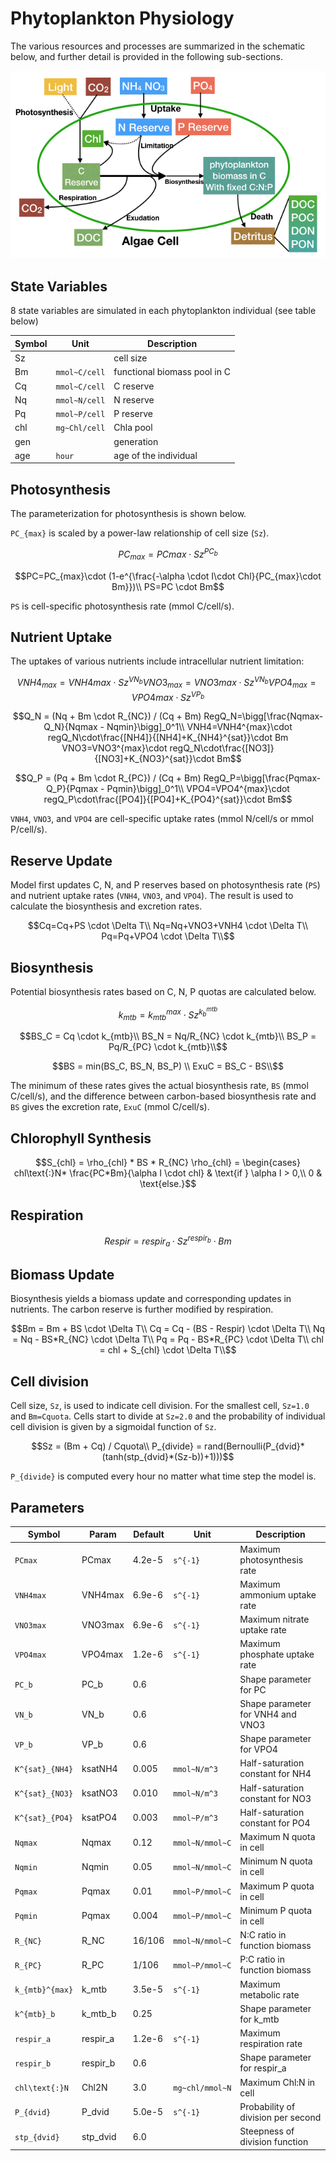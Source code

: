 # Phytoplankton Physiology

The various resources and processes are summarized in the schematic below, and further detail is provided in the following sub-sections.

![skematic](PI_Quota.jpeg)

## State Variables

8 state variables are simulated in each phytoplankton individual (see table below)

|Symbol | Unit            | Description                       |
|-------|-----------------|-----------------------------------|
| Sz    |                 | cell size                         |
| Bm    | ``mmol~C/cell`` | functional biomass pool in C      |
| Cq    | ``mmol~C/cell`` | C reserve                         |
| Nq    | ``mmol~N/cell`` | N reserve                         |
| Pq    | ``mmol~P/cell`` | P reserve                         |
| chl   | ``mg~Chl/cell`` | Chla pool                         |
| gen   |                 | generation                        |
| age   |  ``hour``       | age of the individual             |

## Photosynthesis

The parameterization for photosynthesis is shown below.

``PC_{max}`` is scaled by a power-law relationship of cell size (``Sz``).

```math
PC_{max}= PCmax \cdot Sz^{PC_b}
```

```math
PC=PC_{max}\cdot (1-e^{\frac{-\alpha \cdot I\cdot Chl}{PC_{max}\cdot Bm}})\\
PS=PC \cdot Bm
```

``PS`` is cell-specific photosynthesis rate (mmol C/cell/s).


## Nutrient Uptake

The uptakes of various nutrients include intracellular nutrient limitation:

```math
VNH4_{max}= VNH4max \cdot Sz^{VN_b}
VNO3_{max}= VNO3max \cdot Sz^{VN_b}
VPO4_{max}= VPO4max \cdot Sz^{VP_b}
```

```math
Q_N = (Nq + Bm \cdot R_{NC}) / (Cq + Bm)
RegQ_N=\bigg[\frac{Nqmax-Q_N}{Nqmax - Nqmin}\bigg]_0^1\\
VNH4=VNH4^{max}\cdot regQ_N\cdot\frac{[NH4]}{[NH4]+K_{NH4}^{sat}}\cdot Bm
VNO3=VNO3^{max}\cdot regQ_N\cdot\frac{[NO3]}{[NO3]+K_{NO3}^{sat}}\cdot Bm
```

```math
Q_P = (Pq + Bm \cdot R_{PC}) / (Cq + Bm)
RegQ_P=\bigg[\frac{Pqmax-Q_P}{Pqmax - Pqmin}\bigg]_0^1\\
VPO4=VPO4^{max}\cdot regQ_P\cdot\frac{[PO4]}{[PO4]+K_{PO4}^{sat}}\cdot Bm
```

``VNH4``, ``VNO3``, and ``VPO4`` are cell-specific uptake rates (mmol N/cell/s or mmol P/cell/s).

## Reserve Update

Model first updates C, N, and P reserves based on photosynthesis rate (``PS``) and nutrient uptake rates (``VNH4``, ``VNO3``, and ``VPO4``). The result is used to calculate the biosynthesis and excretion rates.

```math
Cq=Cq+PS \cdot \Delta T\\
Nq=Nq+VNO3+VNH4 \cdot \Delta T\\
Pq=Pq+VPO4 \cdot \Delta T\\
```

## Biosynthesis

Potential biosynthesis rates based on C, N, P quotas are calculated below.

```math
k_{mtb}= k_{mtb}^{max} \cdot Sz^{k^{mtb}_b}
```

```math
BS_C = Cq \cdot k_{mtb}\\
BS_N = Nq/R_{NC} \cdot k_{mtb}\\
BS_P = Pq/R_{PC} \cdot k_{mtb}\\
```

```math
BS = min(BS_C, BS_N, BS_P) \\
ExuC = BS_C - BS\\
```

The minimum of these rates gives the actual biosynthesis rate, ``BS`` (mmol C/cell/s), and the difference between carbon-based biosynthesis rate and ``BS`` gives the excretion rate, ``ExuC`` (mmol C/cell/s).

## Chlorophyll Synthesis

```math
S_{chl} = \rho_{chl} * BS * R_{NC}
\rho_{chl} = \begin{cases}
                chl\text{:}N* \frac{PC*Bm}{\alpha I \cdot chl}
                & \text{if } \alpha I > 0,\\
                0 & \text{else.}
```

## Respiration

```math
Respir = respir_a \cdot Sz^{respir_b} \cdot Bm
```

## Biomass Update

Biosynthesis yields a biomass update and corresponding updates in nutrients. The carbon reserve is further modified by respiration.

```math
Bm = Bm + BS \cdot \Delta T\\
Cq = Cq - (BS - Respir) \cdot \Delta T\\
Nq = Nq - BS*R_{NC} \cdot \Delta T\\
Pq = Pq - BS*R_{PC} \cdot \Delta T\\
chl = chl + S_{chl} \cdot \Delta T\\
```

## Cell division

Cell size, ``Sz``, is used to indicate cell division. For the smallest cell, ``Sz=1.0`` and ``Bm=Cquota``. Cells start to divide at ``Sz=2.0`` and the probability of individual cell division is given by a sigmoidal function of ``Sz``.

```math
Sz = (Bm + Cq) / Cquota\\
P_{divide} = rand(Bernoulli(P_{dvid}*(tanh(stp_{dvid}*(Sz-b))+1)))
```

``P_{divide}`` is computed every hour no matter what time step the model is.

## Parameters

| Symbol            | Param   | Default | Unit              | Description                       |
|-------------------|---------|---------|-------------------|-----------------------------------|
| ``PCmax``         | PCmax   | 4.2e-5  | ``s^{-1}``        | Maximum photosynthesis rate       |
| ``VNH4max``       | VNH4max | 6.9e-6  | ``s^{-1}``        | Maximum ammonium uptake rate      |
| ``VNO3max``       | VNO3max | 6.9e-6  | ``s^{-1}``        | Maximum nitrate uptake rate       |
| ``VPO4max``       | VPO4max | 1.2e-6  | ``s^{-1}``        | Maximum phosphate uptake rate     |
| ``PC_b``          | PC_b    | 0.6     |                   | Shape parameter for PC            |
| ``VN_b``          | VN_b    | 0.6     |                   | Shape parameter for VNH4 and VNO3 |
| ``VP_b``          | VP_b    | 0.6     |                   | Shape parameter for VPO4          |
| ``K^{sat}_{NH4}`` | ksatNH4 | 0.005   | ``mmol~N/m^3``    | Half-saturation constant for NH4  |
| ``K^{sat}_{NO3}`` | ksatNO3 | 0.010   | ``mmol~N/m^3``    | Half-saturation constant for NO3  |
| ``K^{sat}_{PO4}`` | ksatPO4 | 0.003   | ``mmol~P/m^3``    | Half-saturation constant for PO4  |
| ``Nqmax``         | Nqmax   | 0.12    | ``mmol~N/mmol~C`` | Maximum N quota in cell           |
| ``Nqmin``         | Nqmin   | 0.05    | ``mmol~N/mmol~C`` | Minimum N quota in cell           |
| ``Pqmax``         | Pqmax   | 0.01    | ``mmol~P/mmol~C`` | Maximum P quota in cell           |
| ``Pqmin``         | Pqmax   | 0.004   | ``mmol~P/mmol~C`` | Minimum P quota in cell           |
| ``R_{NC}``        | R_NC    | 16/106  | ``mmol~N/mmol~C`` | N:C ratio in function biomass     |
| ``R_{PC}``        | R_PC    | 1/106   | ``mmol~P/mmol~C`` | P:C ratio in function biomass     |
| ``k_{mtb}^{max}`` | k_mtb   | 3.5e-5  | ``s^{-1}``        | Maximum metabolic rate            |
| ``k^{mtb}_b``     | k_mtb_b | 0.25    |                   | Shape parameter for k_mtb         |
| ``respir_a``      | respir_a| 1.2e-6  | ``s^{-1}``        | Maximum respiration rate          |
| ``respir_b``      | respir_b| 0.6     |                   | Shape parameter for respir_a      |
| ``chl\text{:}N``  | Chl2N   | 3.0     | ``mg~chl/mmol~N`` | Maximum Chl:N in cell             |
| ``P_{dvid}``      | P_dvid  | 5.0e-5  | ``s^{-1}``        | Probability of division per second|
| ``stp_{dvid}``    | stp_dvid| 6.0     |                   | Steepness of division function    |
